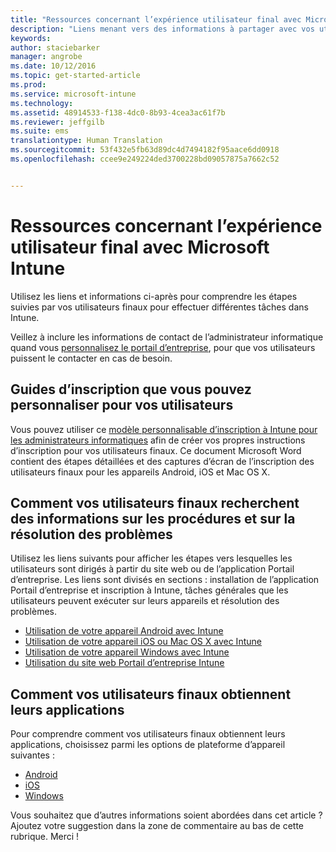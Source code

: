 ```yaml
---
title: "Ressources concernant l’expérience utilisateur final avec Microsoft Intune | Microsoft Intune"
description: "Liens menant vers des informations à partager avec vos utilisateurs finaux"
keywords: 
author: staciebarker
manager: angrobe
ms.date: 10/12/2016
ms.topic: get-started-article
ms.prod: 
ms.service: microsoft-intune
ms.technology: 
ms.assetid: 48914533-f138-4dc0-8b93-4cea3ac61f7b
ms.reviewer: jeffgilb
ms.suite: ems
translationtype: Human Translation
ms.sourcegitcommit: 53f432e5fb63d89dc4d7494182f95aace6dd0918
ms.openlocfilehash: ccee9e249224ded3700228bd09057875a7662c52


---
```


# Ressources concernant l’expérience utilisateur final avec Microsoft Intune

Utilisez les liens et informations ci-après pour comprendre les étapes suivies par vos utilisateurs finaux pour effectuer différentes tâches dans Intune.

Veillez à inclure les informations de contact de l’administrateur informatique quand vous [personnalisez le portail d’entreprise](/Intune/get-started/start-with-a-paid-subscription-to-microsoft-intune-step-7), pour que vos utilisateurs puissent le contacter en cas de besoin.

## Guides d’inscription que vous pouvez personnaliser pour vos utilisateurs

Vous pouvez utiliser ce [modèle personnalisable d’inscription à Intune pour les administrateurs informatiques](https://gallery.technet.microsoft.com/End-user-Intune-enrollment-55dfd64a) afin de créer vos propres instructions d’inscription pour vos utilisateurs finaux. Ce document Microsoft Word contient des étapes détaillées et des captures d’écran de l’inscription des utilisateurs finaux pour les appareils Android, iOS et Mac OS X.

## Comment vos utilisateurs finaux recherchent des informations sur les procédures et sur la résolution des problèmes

Utilisez les liens suivants pour afficher les étapes vers lesquelles les utilisateurs sont dirigés à partir du site web ou de l’application Portail d’entreprise. Les liens sont divisés en sections : installation de l’application Portail d’entreprise et inscription à Intune, tâches générales que les utilisateurs peuvent exécuter sur leurs appareils et résolution des problèmes.

- [Utilisation de votre appareil Android avec Intune](/Intune/EndUser/using-your-android-device-with-intune)
- [Utilisation de votre appareil iOS ou Mac OS X avec Intune](/Intune/EndUser/using-your-ios-or-mac-os-x-device-with-intune)
- [Utilisation de votre appareil Windows avec Intune](/Intune/EndUser/using-your-windows-device-with-intune)
- [Utilisation du site web Portail d’entreprise Intune](/Intune/EndUser/using-the-intune-company-portal-website)


## Comment vos utilisateurs finaux obtiennent leurs applications

Pour comprendre comment vos utilisateurs finaux obtiennent leurs applications, choisissez parmi les options de plateforme d’appareil suivantes :

- [Android](how-your-android-users-get-their-apps.md)
- [iOS](how-your-ios-users-get-their-apps.md)
- [Windows](how-your-windows-users-get-their-apps.md)



Vous souhaitez que d’autres informations soient abordées dans cet article ? Ajoutez votre suggestion dans la zone de commentaire au bas de cette rubrique. Merci !



<!--HONumber=Oct16_HO2-->


